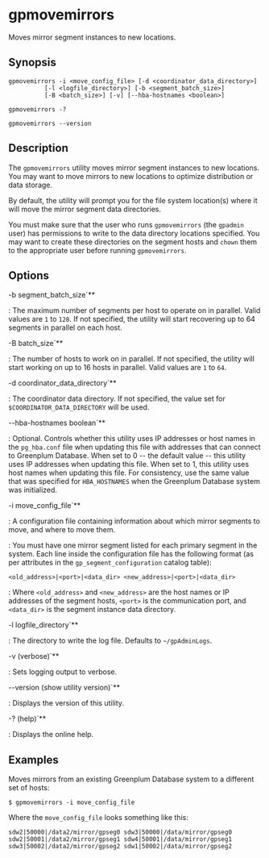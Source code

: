 # gpmovemirrors

Moves mirror segment instances to new locations.

## Synopsis

```shell
gpmovemirrors -i <move_config_file> [-d <coordinator_data_directory>] 
          [-l <logfile_directory>] [-b <segment_batch_size>]
          [-B <batch_size>] [-v] [--hba-hostnames <boolean>] 

gpmovemirrors -? 

gpmovemirrors --version
```

## Description

The `gpmovemirrors` utility moves mirror segment instances to new locations. You may want to move mirrors to new locations to optimize distribution or data storage.

By default, the utility will prompt you for the file system location(s) where it will move the mirror segment data directories.

You must make sure that the user who runs `gpmovemirrors` (the `gpadmin` user) has permissions to write to the data directory locations specified. You may want to create these directories on the segment hosts and `chown` them to the appropriate user before running `gpmovemirrors`.

## Options

-b segment_batch_size`**

:   The maximum number of segments per host to operate on in parallel. Valid values are `1` to `128`. If not specified, the utility will start recovering up to 64 segments in parallel on each host.

-B batch_size`**

:   The number of hosts to work on in parallel. If not specified, the utility will start working on up to 16 hosts in parallel. Valid values are `1` to `64`.

-d coordinator_data_directory`**

:   The coordinator data directory. If not specified, the value set for `$COORDINATOR_DATA_DIRECTORY` will be used.

--hba-hostnames boolean`**

:   Optional. Controls whether this utility uses IP addresses or host names in the `pg_hba.conf` file when updating this file with addresses that can connect to Greenplum Database. When set to 0 -- the default value -- this utility uses IP addresses when updating this file. When set to 1, this utility uses host names when updating this file. For consistency, use the same value that was specified for `HBA_HOSTNAMES` when the Greenplum Database system was initialized. <!-- For information about how Greenplum Database resolves host names in the `pg_hba.conf` file, see [Configuring Client Authentication](../../admin_guide/client_auth.html). -->

-i move_config_file`**

:   A configuration file containing information about which mirror segments to move, and where to move them.

:   You must have one mirror segment listed for each primary segment in the system. Each line inside the configuration file has the following format (as per attributes in the `gp_segment_configuration` catalog table):

```shell
<old_address>|<port>|<data_dir> <new_address>|<port>|<data_dir>
```

:   Where `<old_address>` and `<new_address>` are the host names or IP addresses of the segment hosts, `<port>` is the communication port, and `<data_dir>` is the segment instance data directory.

-l logfile_directory`**

:   The directory to write the log file. Defaults to `~/gpAdminLogs`.

-v (verbose)`**

:   Sets logging output to verbose.

--version (show utility version)`**

:   Displays the version of this utility.

-? (help)`**

:   Displays the online help.

## Examples

Moves mirrors from an existing Greenplum Database system to a different set of hosts:

```shell
$ gpmovemirrors -i move_config_file
```

Where the `move_config_file` looks something like this:

```shell
sdw2|50000|/data2/mirror/gpseg0 sdw3|50000|/data/mirror/gpseg0
sdw2|50001|/data2/mirror/gpseg1 sdw4|50001|/data/mirror/gpseg1
sdw3|50002|/data2/mirror/gpseg2 sdw1|50002|/data/mirror/gpseg2
```
